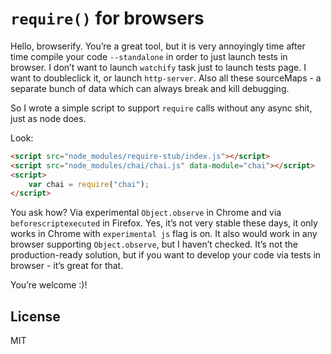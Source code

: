 # `require()` for browsers

Hello, browserify. You’re a great tool, but it is very annoyingly time after time compile your code `--standalone` in order to just launch tests in browser. I don’t want to launch `watchify` task just to launch tests page. I want to doubleclick it, or launch `http-server`. Also all these sourceMaps - a separate bunch of data which can always break and kill debugging.

So I wrote a simple script to support `require` calls without any async shit, just as node does.

Look:
```html
<script src="node_modules/require-stub/index.js"></script>
<script src="node_modules/chai/chai.js" data-module="chai"></script>
<script>
	var chai = require("chai");
</script>
```

You ask how?
Via experimental `Object.observe` in Chrome and via `beforescriptexecuted` in Firefox.
Yes, it’s not very stable these days, it only works in Chrome with `experimental js` flag is on. It also would work in any browser supporting `Object.observe`, but I haven’t checked. It’s not the production-ready solution, but if you want to develop your code via tests in browser - it’s great for that.

You’re welcome :)!

## License

MIT
